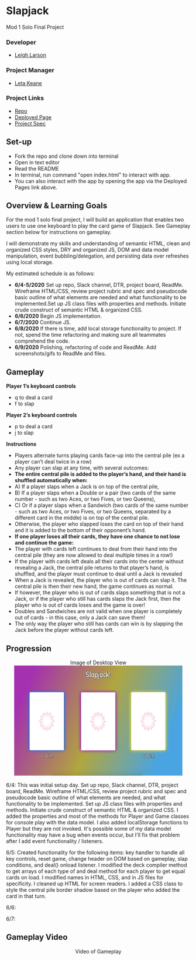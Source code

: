 # Slapjack
Mod 1 Solo Final Project
### Developer
- [Leigh Larson](https://github.com/leighlars)
### Project Manager
- [Leta Keane](https://github.com/letakeane)
### Project Links
- [Repo](https://github.com/leighlars/slapjack)
- [Deployed Page](https://leighlars.github.io/slapjack/)
- [Project Spec](https://frontend.turing.io/projects/module-1/slapjack.html)

## Set-up
- Fork the repo and clone down into terminal
- Open in text editor
- Read the README
- In terminal, run command "open index.html" to interact with app.
- You can also interact with the app by opening the app via the Deployed Pages link above.

## Overview & Learning Goals
For the mod 1 solo final project, I will build an application that enables two users to use one keyboard to play the card game of Slapjack. See Gameplay section below for instructions on gameplay.

I will demonstrate my skills and understanding of semantic HTML, clean and organized CSS styles, DRY and organized JS, DOM and data model manipulation, event bubbling/delegation, and persisting data over refreshes using local storage.

My estimated schedule is as follows:
- **6/4-5/2020** Set up repo, Slack channel, DTR, project board, ReadMe. Wireframe HTML/CSS, review project rubric and spec and pseudocode basic outline of what elements are needed and what functionality to be implemented.Set up JS class files with properties and methods. Initiate crude construct of semantic HTML & organized CSS.
- **6/6/2020** Begin JS implementation.
- **6/7/2020** Continue JS.
- **6/8/2020** If there is time, add local storage functionality to project. If not, spend the time refactoring and making sure all teammates comprehend the code.
- **6/9/2020** Polishing, refactoring of code and ReadMe. Add screenshots/gifs to ReadMe and files.

## Gameplay

**Player 1’s keyboard controls**
- q to deal a card
- f to slap

**Player 2’s keyboard controls**
- p to deal a card
- j to slap

**Instructions**

- Players alternate turns playing cards face-up into the central pile (ex a player can’t deal twice in a row)
- Any player can slap at any time, with several outcomes:
- **The entire central pile is added to the player’s hand, and their hand is shuffled automatically when:**
- A) If a player slaps when a Jack is on top of the central pile, 
- B) If a player slaps when a Double or a pair (two cards of the same number - such as two Aces, or two Fives, or two Queens), 
- C) Or if a player slaps when a Sandwich (two cards of the same number - such as two Aces, or two Fives, or two Queens, separated by a different card in the middle) is on top of the central pile.
- Otherwise, the player who slapped loses the card on top of their hand and it is added to the bottom of their opponent’s hand.
- **If one player loses all their cards, they have one chance to not lose and continue the game:**
- The player with cards left continues to deal from their hand into the central pile (they are now allowed to deal multiple times in a row!)
- If the player with cards left deals all their cards into the center without revealing a Jack, the central pile returns to that player’s hand, is shuffled, and the player must continue to deal until a Jack is revealed
- When a Jack is revealed, the player who is out of cards can slap it. The central pile is then their new hand, the game continues as normal.
- If however, the player who is out of cards slaps something that is not a Jack, or if the player who still has cards slaps the Jack first, then the player who is out of cards loses and the game is over!
- Doubles and Sandwiches are not valid when one player is completely out of cards - in this case, only a Jack can save them!
- The only way the player who still has cards can win is by slapping the Jack before the player without cards left.


## Progression

<p align="center">Image of Desktop View </br>
  <img width="460" height="300" src="./readme-images/desktop-view.png" alt="Screenshot of Desktop View">
</p>

6/4: This was initial setup day. Set up repo, Slack channel, DTR, project board, ReadMe. Wireframe HTML/CSS, review project rubric and spec and pseudocode basic outline of what elements are needed, and what functionality to be implemented. Set up JS class files with properties and methods. Initiate crude construct of semantic HTML & organized CSS. I added the properties and most of the methods for Player and Game classes for console play with the data model. I also added localStorage functions to Player but they are not invoked. It's possible some of my data model functionality may have a bug when events occur, but I'll fix that problem after I add event functionality / listeners. 

6/5: Created functionality for the following items: key handler to handle all key controls, reset game, change header on DOM based on gameplay, slap conditions, and deal() onload listener. I modified the deck compiler method to get arrays of each type of  and deal method for each player to get equal cards on load. I modified names in HTML, CSS, and in JS files for specificity. I cleaned up HTML for screen readers. I added a CSS class to style the central pile border shadow based on the player who added the card in that turn.

6/6:

6/7:

## Gameplay Video

<p align="center">Video of Gameplay </br>
  <iframe width="840" height="473" src="" frameborder="0" allow="accelerometer; autoplay; encrypted-media; gyroscope; picture-in-picture" allowfullscreen=""></iframe>
</p>

